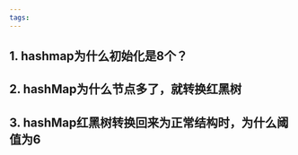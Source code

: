 ```yaml
---
tags:
---
```



## 1. hashmap为什么初始化是8个？



## 2. hashMap为什么节点多了，就转换红黑树



## 3. hashMap红黑树转换回来为正常结构时，为什么阈值为6


